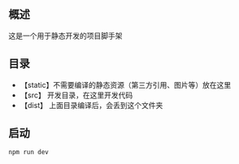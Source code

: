 ## 概述
这是一个用于静态开发的项目脚手架

## 目录
* 【static】不需要编译的静态资源（第三方引用、图片等）放在这里
* 【src】   开发目录，在这里开发代码
* 【dist】  上面目录编译后，会丢到这个文件夹

## 启动
    npm run dev